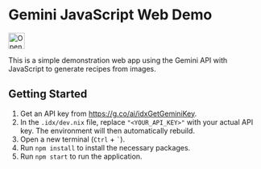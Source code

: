 # Gemini JavaScript Web Demo

<a href="https://idx.google.com/new?template=https%3A%2F%2Fgithub.com%2Fproject-idx%2Ftemplates%2Ftree%2Fmain%2Fgemini%2Fjs-web">
  <picture>
    <source
      media="(prefers-color-scheme: dark)"
      srcset="https://cdn.idx.dev/btn/open_dark_32.svg">
    <source
      media="(prefers-color-scheme: light)"
      srcset="https://cdn.idx.dev/btn/open_light_32.svg">
    <img
      height="32"
      alt="Open in IDX"
      src="https://cdn.idx.dev/btn/open_purple_32.svg">
  </picture>
</a>

This is a simple demonstration web app using the Gemini API with JavaScript to generate recipes from images.

## Getting Started

1. Get an API key from https://g.co/ai/idxGetGeminiKey.
2. In the `.idx/dev.nix` file, replace `"<YOUR_API_KEY>"` with your actual API key. The environment will then automatically rebuild.
3. Open a new terminal (`Ctrl` + `` ` ``).
4. Run `npm install` to install the necessary packages.
5. Run `npm start` to run the application.
